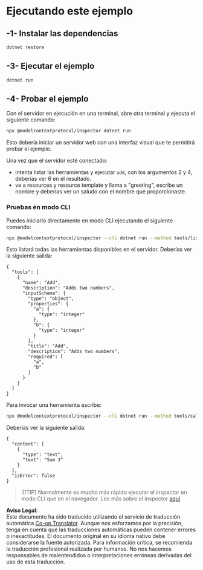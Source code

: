 <!--
CO_OP_TRANSLATOR_METADATA:
{
  "original_hash": "1d6ed68c1dd1584c2d8eb599fa601c0b",
  "translation_date": "2025-06-18T05:46:28+00:00",
  "source_file": "03-GettingStarted/01-first-server/solution/dotnet/README.md",
  "language_code": "es"
}
-->
# Ejecutando este ejemplo

## -1- Instalar las dependencias

```bash
dotnet restore
```

## -3- Ejecutar el ejemplo


```bash
dotnet run
```

## -4- Probar el ejemplo

Con el servidor en ejecución en una terminal, abre otra terminal y ejecuta el siguiente comando:

```bash
npx @modelcontextprotocol/inspector dotnet run
```

Esto debería iniciar un servidor web con una interfaz visual que te permitirá probar el ejemplo.

Una vez que el servidor esté conectado:

- intenta listar las herramientas y ejecutar `add`, con los argumentos 2 y 4, deberías ver 6 en el resultado.
- ve a resources y resource template y llama a "greeting", escribe un nombre y deberías ver un saludo con el nombre que proporcionaste.

### Pruebas en modo CLI

Puedes iniciarlo directamente en modo CLI ejecutando el siguiente comando:

```bash
npx @modelcontextprotocol/inspector --cli dotnet run --method tools/list
```

Esto listará todas las herramientas disponibles en el servidor. Deberías ver la siguiente salida:

```text
{
  "tools": [
    {
      "name": "Add",
      "description": "Adds two numbers",
      "inputSchema": {
        "type": "object",
        "properties": {
          "a": {
            "type": "integer"
          },
          "b": {
            "type": "integer"
          }
        },
        "title": "Add",
        "description": "Adds two numbers",
        "required": [
          "a",
          "b"
        ]
      }
    }
  ]
}
```

Para invocar una herramienta escribe:

```bash
npx @modelcontextprotocol/inspector --cli dotnet run --method tools/call --tool-name Add --tool-arg a=1 --tool-arg b=2
```

Deberías ver la siguiente salida:

```text
{
  "content": [
    {
      "type": "text",
      "text": "Sum 3"
    }
  ],
  "isError": false
}
```

> ![!TIP]
> Normalmente es mucho más rápido ejecutar el inspector en modo CLI que en el navegador.
> Lee más sobre el inspector [aquí](https://github.com/modelcontextprotocol/inspector).

**Aviso Legal**:  
Este documento ha sido traducido utilizando el servicio de traducción automática [Co-op Translator](https://github.com/Azure/co-op-translator). Aunque nos esforzamos por la precisión, tenga en cuenta que las traducciones automáticas pueden contener errores o inexactitudes. El documento original en su idioma nativo debe considerarse la fuente autorizada. Para información crítica, se recomienda la traducción profesional realizada por humanos. No nos hacemos responsables de malentendidos o interpretaciones erróneas derivadas del uso de esta traducción.